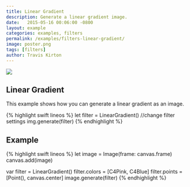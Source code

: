 ```yaml
---
title: Linear Gradient
description: Generate a linear gradient image.
date:   2015-05-16 00:06:00 -0800
layout: example
categories: examples, filters
permalink: /examples/filters-linear-gradient/
image: poster.png
tags: [filters]
author: Travis Kirton
---
```

![](linear-gradient.png)

## Linear Gradient
This example shows how you can generate a linear gradient as an image.

{% highlight swift lineos %}
let filter = LinearGradient()
//change filter settings
img.generate(filter)
{% endhighlight %}

## Example
{% highlight swift lineos %}
let image = Image(frame: canvas.frame)
canvas.add(image)

var filter = LinearGradient()
filter.colors = [C4Pink, C4Blue]
filter.points = [Point(), canvas.center]
image.generate(filter)
{% endhighlight %}
